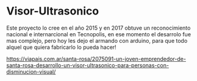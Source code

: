 # Visor-Ultrasonico
Este proyecto lo cree en el año 2015 y en 2017 obtuve un reconocimiento nacional e internarcional en Tecnopolis, en ese momento el desarrolo fue mas complejo, pero hoy les dejo el armando con arduino, para que todo alquel que quiera fabricarlo lo pueda hacer!

https://viapais.com.ar/santa-rosa/2075091-un-joven-emprendedor-de-santa-rosa-desarrollo-un-visor-ultrasonico-para-personas-con-disminucion-visual/

